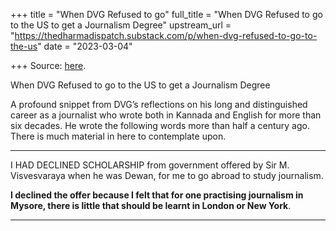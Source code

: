 +++
title = "When DVG Refused to go"
full_title = "When DVG Refused to go to the US to get a Journalism Degree"
upstream_url = "https://thedharmadispatch.substack.com/p/when-dvg-refused-to-go-to-the-us"
date = "2023-03-04"

+++
Source: [here](https://thedharmadispatch.substack.com/p/when-dvg-refused-to-go-to-the-us).

When DVG Refused to go to the US to get a Journalism Degree

A profound snippet from DVG’s reflections on his long and distinguished career as a journalist who wrote both in Kannada and English for more than six decades. He wrote the following words more than half a century ago. There is much material in here to contemplate upon.

------------------------------------------------------------------------

I HAD DECLINED SCHOLARSHIP from government offered by Sir M. Visvesvaraya when he was Dewan, for me to go abroad to study journalism.

**I declined the offer because I felt that for one practising journalism in Mysore, there is little that should be learnt in London or New York**.

------------------------------------------------------------------------
